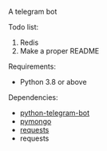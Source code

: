 A telegram bot

Todo list:
1. Redis
2. Make a proper README

Requirements:
- Python 3.8 or above

Dependencies:
- [python-telegram-bot](https://python-telegram-bot.org/)
- [pymongo](https://pypi.org/project/pymongo/)
- [requests](https://docs.python-requests.org/en/master/index.html)
- requests
